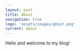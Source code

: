 ```yaml
---
layout: post
title: About
navigation: true
logo: 'assets/images/ghost.png'
current: about
---
```


Hello and welcome to my blog!
